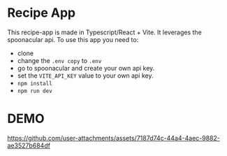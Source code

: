 # Recipe App

This recipe-app is made in Typescript/React + Vite. It leverages the spoonacular api. To use this app you need to:

- clone
- change the `.env copy` to `.env`
- go to spoonacular and create your own api key.
- set the `VITE_API_KEY` value to your own api key.
- `npm install`
- `npm run dev`

# DEMO 

https://github.com/user-attachments/assets/7187d74c-44a4-4aec-9882-ae3527b684df

